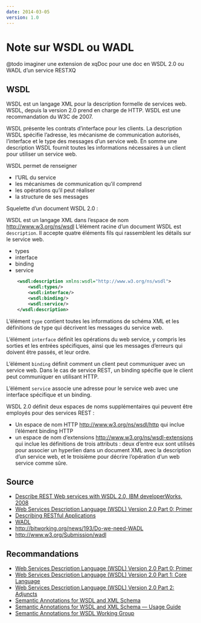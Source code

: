 ```yaml
---
date: 2014-03-05
version: 1.0
---
```


# Note sur WSDL ou WADL

@todo imaginer une extension de xqDoc pour une doc en WSDL 2.0 ou WADL d’un service RESTXQ


## WSDL

WSDL est un langage XML pour la description formelle de services web.
WSDL, depuis la version 2.0 prend en charge de HTTP.
WSDL est une recommandation du W3C de 2007.

WSDL présente les contrats d’interface pour les clients. La description WSDL spécifie l’adresse, les mécanisme de communication autorisés, l’interface et le type des messages d’un service web. En somme une description WSDL fournit toutes les informations nécessaires à un client pour utiliser un service web.

WSDL permet de renseigner
- l’URL du service
- les mécanismes de communication qu’il comprend
- les opérations qu’il peut réaliser
- la structure de ses messages

Squelette d’un document WSDL 2.0 :

WSDL est un langage XML dans l’espace de nom http://www.w3.org/ns/wsdl
L’élément racine d’un document WSDL est `description`.
Il accepte quatre éléments fils qui rassemblent les détails sur le service web.
- types
- interface
- binding
- service

```xml
    <wsdl:description xmlns:wsdl="http://www.w3.org/ns/wsdl">
        <wsdl:types/>
        <wsdl:interface/>
        <wsdl:binding/>
        <wsdl:service/>
    </wsdl:description>
```

L’élément `type` contient toutes les informations de schéma XML et les définitions de type qui décrivent les messages du service web.

L’élément `interface` définit les opérations du web service, y compris les sorties et les entrées spécifiques, ainsi que les messages d’erreurs qui doivent être passés, et leur ordre.

L’élément `binding` définit comment un client peut communiquer avec un service web. Dans le cas de service REST, un binding spécifie que le client peut communiquer en utilisant HTTP.

L’élément `service` associe une adresse pour le service web avec une interface spécifique et un binding.

WSDL 2.0 définit deux espaces de noms supplémentaires qui peuvent être employés pour des services REST :

- Un espace de nom HTTP http://www.w3.org/ns/wsdl/http qui inclue l’élément binding HTTP
- un espace de nom d’extensions http://www.w3.org/ns/wsdl-extensions qui inclue les définitions de trois attributs : deux d’entre eux sont utilisés pour associer un hyperlien dans un document XML avec la description d’un service web, et le troisième pour décrire l’opération d’un web service comme sûre.


## Source

- [Describe REST Web services with WSDL 2.0, IBM developerWorks, 2008](http://www.ibm.com/developerworks/webservices/library/ws-restwsdl/)
- [Web Services Description Language (WSDL) Version 2.0 Part 0: Primer](http://www.w3.org/TR/2007/REC-wsdl20-primer-20070626/)
- [Describing RESTful Applications](http://www.infoq.com/articles/subbu-allamaraju-rest)
- [WADL](http://fr.wikipedia.org/wiki/Web_Application_Description_Language)
- http://bitworking.org/news/193/Do-we-need-WADL
- http://www.w3.org/Submission/wadl

## Recommandations

- [Web Services Description Language (WSDL) Version 2.0 Part 0: Primer](http://www.w3.org/TR/wsdl20-primer/)
- [Web Services Description Language (WSDL) Version 2.0 Part 1: Core Language](http://www.w3.org/TR/wsdl20)
- [Web Services Description Language (WSDL) Version 2.0 Part 2: Adjuncts](http://www.w3.org/TR/wsdl20-adjuncts/)
- [Semantic Annotations for WSDL and XML Schema](http://www.w3.org/TR/sawsdl/)
- [Semantic Annotations for WSDL and XML Schema — Usage Guide](http://www.w3.org/TR/sawsdl-guide/)
- [Semantic Annotations for WSDL Working Group](http://www.w3.org/2002/ws/sawsdl/)
